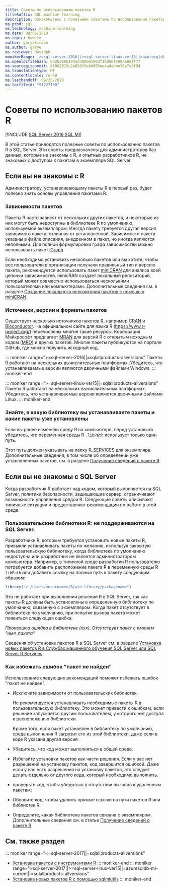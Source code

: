 ```yaml
---
title: Советы по использованию пакетов R
titleSuffix: SQL machine learning
description: Ознакомьтесь с полезными советами по использованию пакетов R в SQL Server для тех, кто только начинает работу с R или SQL Server.
ms.prod: sql
ms.technology: machine-learning
ms.date: 08/06/2019
ms.topic: how-to
author: garyericson
ms.author: garye
ms.reviewer: davidph
monikerRange: '>=sql-server-2016||>=sql-server-linux-ver15||=azuresqldb-mi-current||=sqlallproducts-allversions'
ms.openlocfilehash: 632b380b1935d380661903f18d56fe09aa9eff77
ms.sourcegitcommit: 8f062015c2a033f5a0d805ee4adabbe15e7c8f94
ms.translationtype: HT
ms.contentlocale: ru-RU
ms.lasthandoff: 09/25/2020
ms.locfileid: "91227150"
---
```

# <a name="tips-for-using-r-packages"></a>Советы по использованию пакетов R

[!INCLUDE [SQL Server 2016 SQL MI](../../includes/applies-to-version/sqlserver2016-asdbmi.md)]

В этой статье приводятся полезные советы по использованию пакетов R в SQL Server. Эти советы предназначены для администраторов баз данных, которые не знакомы с R, и опытных разработчиков R, не знакомых с доступом к пакетам в экземпляре SQL Server.

## <a name="if-youre-new-to-r"></a>Если вы не знакомы с R

Администратору, устанавливающему пакеты R в первый раз, будет полезно знать основы управления пакетами R.

### <a name="package-dependencies"></a>Зависимости пакетов

Пакеты R часто зависят от нескольких других пакетов, и некоторые из них могут быть недоступны в библиотеке R по умолчанию, используемой экземпляром. Иногда пакету требуется другая версия зависимого пакета, отличная от установленной. Зависимости пакета указаны в файле описания, внедренном в пакет, но иногда являются неполными. Для полной формулировки графа зависимостей можно использовать пакет [iGraph](https://igraph.org/r/).

Если необходимо установить несколько пакетов или вы хотите, чтобы все пользователи в организации получали правильный тип и версию пакета, рекомендуется использовать пакет [miniCRAN](https://mran.microsoft.com/package/miniCRAN) для анализа всей цепочки зависимостей. minicRAN создает локальный репозиторий, который может совместно использоваться несколькими пользователями или компьютерами. Дополнительные сведения см. в разделе [Создание локального репозитория пакетов с помощью miniCRAN](create-a-local-package-repository-using-minicran.md).

### <a name="package-sources-versions-and-formats"></a>Источники, версии и форматы пакетов

Существует несколько источников пакетов R, например [CRAN](https://cran.r-project.org/) и [Bioconductor](https://www.bioconductor.org/). На официальном сайте для языка R (<https://www.r-project.org/>) перечислены многие такие ресурсы. Корпорация Майкрософт предлагает [MRAN](https://mran.microsoft.com/) для версий R с открытым исходным кодом ([MRO](https://mran.microsoft.com/open)) и других пакетов. Многие пакеты публикуются на портале GitHub, где можно получить исходный код.

::: moniker range=">=sql-server-2016||=sqlallproducts-allversions"
Пакеты R работают на нескольких вычислительных платформах. Убедитесь, что устанавливаемые версии являются двоичными файлами Windows.
::: moniker-end

::: moniker range=">=sql-server-linux-ver15||=sqlallproducts-allversions"
Пакеты R работают на нескольких вычислительных платформах. Убедитесь, что устанавливаемые версии являются двоичными файлами Linux.
::: moniker-end

### <a name="know-which-library-youre-installing-to-and-which-packages-are-already-installed"></a>Знайте, в какую библиотеку вы устанавливаете пакеты и какие пакеты уже установлены

Если вы ранее изменяли среду R на компьютере, перед установкой убедитесь, что переменная среды R `.libPath` использует только один путь.

Этот путь должен указывать на папку R_SERVICES для экземпляра. Дополнительные сведения, в том числе об определении уже установленных пакетов, см. в разделе [Получение сведений о пакете R](../package-management/r-package-information.md).

## <a name="if-youre-new-to-sql-server"></a>Если вы не знакомы с SQL Server

Когда разработчик R работает над кодом, который выполняется на SQL Server, политики безопасности, защищающие сервер, ограничивают возможности управления средой R. Следующие советы описывают типичные ситуации и предоставляют рекомендации по работе в этой среде.

### <a name="r-user-libraries-not-supported-on-sql-server"></a>Пользовательские библиотеки R: не поддерживаются на SQL Server.

Разработчики R, которым требуется установить новые пакеты R, привыкли устанавливать пакеты по желанию, используя закрытую пользовательскую библиотеку, когда библиотека по умолчанию недоступна или разработчик не является администратором компьютера. Например, в типичной среде разработки R пользователю потребуется добавить расположение пакета R в переменную среды R `libPath` или добавить ссылку на полный путь к пакету следующим образом:

```R
library("c:/Users/<username>/R/win-library/packagename")
```

Это не работает при выполнении решений R в SQL Server, так как пакеты R должны быть установлены в определенную библиотеку по умолчанию, связанную с экземпляром. Когда пакет отсутствует в библиотеке по умолчанию, при попытке вызова пакета может появиться следующая ошибка:

*Произошла ошибка в библиотеке (xxx). Отсутствует пакет с именем "имя_пакета"*

Сведения об установке пакетов R в SQL Server см. в разделе [Установка новых пакетов R в Службах машинного обучения SQL Server или SQL Server R Services](install-additional-r-packages-on-sql-server.md).

### <a name="how-to-avoid-package-not-found-errors"></a>Как избежать ошибок "пакет не найден"

Использование следующих рекомендаций поможет избежать ошибок "пакет не найден".

+ Исключите зависимости от пользовательских библиотек.

    Не рекомендуется устанавливать необходимые пакеты R в пользовательскую библиотеку. Это может привести к ошибкам, если решение запускается другим пользователем, у которого нет доступа к расположению библиотеки.

    Кроме того, если пакет установлен в библиотеку по умолчанию, среда выполнения R загрузит его из этой библиотеки, даже если в коде R указана другая версия.

+ Убедитесь, что код может выполняться в общей среде.

+ Избегайте установки пакетов как части решения. Если у вас нет разрешений на установку пакетов, код завершится ошибкой. Даже если у вас есть разрешения на установку пакетов, это следует делать отдельно от другого кода, который необходимо выполнить.

+ проверьте код, чтобы убедиться в отсутствии вызовов к удаленным пакетам;

+ Обновите код, чтобы удалить прямые ссылки на пути пакетов R или библиотек R.

+ Определите, какая библиотека пакетов связана с экземпляром. Дополнительные сведения см. в статье [Получение сведений о пакете R](../package-management/r-package-information.md).

## <a name="see-also"></a>См. также раздел

::: moniker range="<=sql-server-2017||=sqlallproducts-allversions"
+ [Установка пакетов с инструментами R](install-r-packages-standard-tools.md)
::: moniker-end
::: moniker range=">sql-server-2017||>=sql-server-linux-ver15||=azuresqldb-mi-current||=sqlallproducts-allversions"
+ [Установка новых пакетов R с помощью sqlmlutils](install-additional-r-packages-on-sql-server.md)
::: moniker-end

